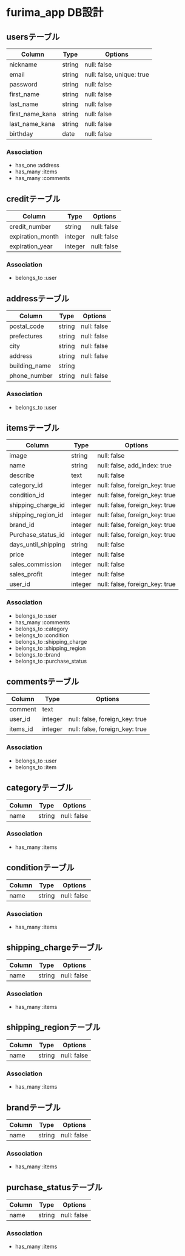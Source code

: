 # furima_app DB設計

## usersテーブル

|Column|Type|Options|
|------|----|-------|
|nickname|string|null: false|
|email|string|null: false, unique: true|
|password|string|null: false|
|first_name|string|null: false|
|last_name|string|null: false|
|first_name_kana|string|null: false|
|last_name_kana|string|null: false|
|birthday|date|null: false|

### Association

- has_one :address
- has_many :items
- has_many :comments

## creditテーブル

|Column|Type|Options|
|------|----|-------|
|credit_number|string|null: false|
|expiration_month|integer|null: false|
|expiration_year|integer|null: false|

### Association

- belongs_to :user

## addressテーブル

|Column|Type|Options|
|------|----|-------|
|postal_code|string|null: false|
|prefectures|string|null: false|
|city|string|null: false|
|address|string|null: false|
|building_name|string|
|phone_number|string|null: false|

### Association

- belongs_to :user

## itemsテーブル

|Column|Type|Options|
|------|----|-------|
|image|string|null: false|
|name|string|null: false, add_index: true|
|describe|text|null: false|
|category_id|integer|null: false, foreign_key: true|
|condition_id|integer|null: false, foreign_key: true|
|shipping_charge_id|integer|null: false, foreign_key: true|
|shipping_region_id|integer|null: false, foreign_key: true|
|brand_id|integer|null: false, foreign_key: true|
|Purchase_status_id|integer|null: false, foreign_key: true|
|days_until_shipping|string|null: false|
|price|integer|null: false|
|sales_commission|integer|null: false|
|sales_profit|integer|null: false|
|user_id|integer|null: false, foreign_key: true|

### Association

- belongs_to :user
- has_many :comments
- belongs_to :category
- belongs_to :condition
- belongs_to :shipping_charge
- belongs_to :shipping_region
- belongs_to :brand
- belongs_to :purchase_status

## commentsテーブル

|Column|Type|Options|
|------|----|-------|
|comment|text|
|user_id|integer|null: false, foreign_key: true|
|items_id|integer|null: false, foreign_key: true|

### Association

- belongs_to :user
- belongs_to :item

## categoryテーブル

|Column|Type|Options|
|------|----|-------|
|name|string|null: false|

### Association

- has_many :items

## conditionテーブル

|Column|Type|Options|
|------|----|-------|
|name|string|null: false|

### Association

- has_many :items

## shipping_chargeテーブル

|Column|Type|Options|
|------|----|-------|
|name|string|null: false|

### Association

- has_many :items

## shipping_regionテーブル

|Column|Type|Options|
|------|----|-------|
|name|string|null: false|

### Association

- has_many :items

## brandテーブル

|Column|Type|Options|
|------|----|-------|
|name|string|null: false|

### Association

- has_many :items

## purchase_statusテーブル

|Column|Type|Options|
|------|----|-------|
|name|string|null: false|

### Association

- has_many :items